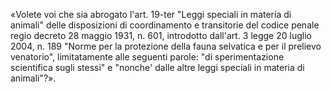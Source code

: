 «Volete voi che sia abrogato l'art. 19-ter "Leggi  speciali  in
materia di animali" delle disposizioni di coordinamento e transitorie
del codice penale regio decreto 28 maggio 1931,  n.  601,  introdotto
dall'art. 3 legge 20 luglio 2004, n. 189  "Norme  per  la  protezione
della fauna selvatica e per  il  prelievo  venatorio",  limitatamente
alle seguenti parole: "di sperimentazione scientifica sugli stessi" e
"nonche' dalle altre leggi speciali in materia di animali"?».

